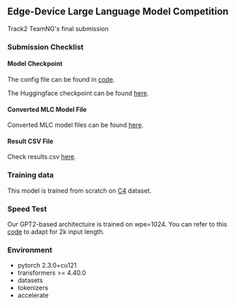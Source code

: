 ## Edge-Device Large Language Model Competition

Track2 TeamNG's final submission 

### Submission Checklist

#### Model Checkpoint

The config file can be found in [code](https://github.com/ggjy/EdgeDeviceLLMCompetition-TeamNG-Track2/tree/main/code). 

The Huggingface checkpoint can be found [here](https://github.com/ggjy/EdgeDeviceLLMCompetition-TeamNG-Track2/releases/download/Model-CKPT/model.safetensors).

#### Converted MLC Model File

Converted MLC model files can be found [here](https://github.com/ggjy/EdgeDeviceLLMCompetition-TeamNG-Track2/releases/download/mlc-file/gpt2_pruned-q0f16-MLC.rar).

#### Result CSV File

Check results.csv [here](https://github.com/ggjy/EdgeDeviceLLMCompetition-TeamNG-Track2/blob/main/results.csv).

### Training data

This model is trained from scratch on [C4](https://huggingface.co/datasets/legacy-datasets/c4) dataset.

### Speed Test

Our GPT2-based architectuire is trained on wpe=1024. You can refer to this [code](https://github.com/ggjy/EdgeDeviceLLMCompetition-TeamNG-Track2/blob/main/EvaluateThrougthputAndMemory.py#L28) to adapt for 2k input length.

### Environment

- pytorch 2.3.0+cu121
- transformers >= 4.40.0
- datasets
- tokenizers
- accelerate
